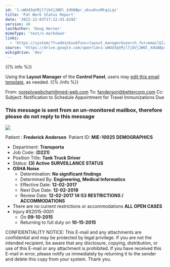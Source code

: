 ```yaml
---
id: '1-uWUd3qtMjl7jbVj2WOl_XdUABpr_akxuKvuMtqiLqs'
title: 'Pat Work Status Report'
date: '2022-12-03T17:12:43.629Z'
version: 40
lastAuthor: 'Doug Horner'
mimeType: 'text/x-markdown'
links:
  - 'https://system/?f=admin&subfunc=layout_manager&search_for=email&layout_search=Go&lv_layout_manager_limit=0&opp=edit&doc_type=EWORKS&old_module=Email&old_name=Pat+Work+Status+Report&active=0'
source: 'https://drive.google.com/open?id=1-uWUd3qtMjl7jbVj2WOl_XdUABpr_akxuKvuMtqiLqs'
wikigdrive: 'dev'
---
```





{{% info %}}

Using the **Layout Manager** of the **Control Panel**, users may [edit this email template](https://system/?f=admin&subfunc=layout_manager&search_for=email&layout_search=Go&lv_layout_manager_limit=0&opp=edit&doc_type=EWORKS&old_module=Email&old_name=Pat+Work+Status+Report&active=0), as needed. 
{{% /info %}}



From: noreplywebchart@med-web.com
To: fanderson@bettercorp.com
Cc:
Subject: Notification to Schedule Appointment for Travel Immunizations Due

### ****This message is sent from an un-monitored mailbox, therefore please do not reply to this message****


![](../pat-work-status-report.assets/76f148c48dac0fbdb04bda604e85e631.png)

Patient : **Frederick Anderson** 
Patient ID: **MIE-10025**
**DEMOGRAPHICS**
* Department: <strong>Transporta</strong>
* Job Code: (<strong>D221)</strong>
* Position Title: <strong>Tank Truck Driver</strong>
* Status: <strong>(3) Active</strong>
**SURVEILLANCE STATUS**
* <strong>OSHA Noise</strong>
   * Determination: <strong>No significant findings</strong>
   * Determined By: <strong>Engineering, Medical Informatics</strong>
   * Effective Date: <strong>12-02-2017 </strong>
   * Next Due Date: <strong>12-02-2018</strong>
   * Review Date: <strong>12-02-2017 14:53</strong>
**RESTRICTIONS / ACCOMMODATIONS**
* There are no current restrictions or accommodations
**ALL OPEN CASES**
* Injury #S2015-0001
   * On <strong>09-10-2015</strong>
   * Returning to full duty on <strong>10-15-2015</strong>


CONFIDENTIALITY NOTICE: This E-mail and any attachments are confidential and may be protected by legal privilege. If you are not the intended recipient, be aware that any disclosure, copying, distribution, or use of this E-mail or any attachment is prohibited. If you have received this E-mail in error, please notify us immediately by returning it to the sender and delete this copy from your system. Thank you.
